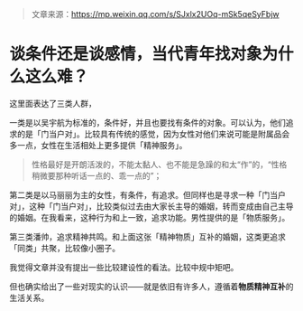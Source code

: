 > 文章来源：https://mp.weixin.qq.com/s/SJxlx2UOq-mSk5qeSyFbjw

# 谈条件还是谈感情，当代青年找对象为什么这么难？

这里面表达了三类人群，

一类是以吴宇航为标准的，条件好，并且也要找有条件的对象。可以认为，他们追求的是「门当户对」。比较具有传统的感觉，因为女性对他们来说可能是附属品会多一点，女性在生活相处上更多提供「精神服务」。

> 性格最好是开朗活泼的，不能太黏人、也不能是急躁的和太“作”的，“性格稍微要那种听话一点的、乖一点的”；

第二类是以马丽丽为主的女性，有条件，有追求。但同样也是寻求一种「门当户对」，这种「门当户对」，比较类似过去由大家长主导的婚姻，转而变成由自己主导的婚姻。在我看来，这种行为和上一致，追求功能。男性提供的是「物质服务」。

第三类潘帅，追求精神共鸣。和上面这张「精神物质」互补的婚姻，这类更追求「同类」共聚，比较像小圈子。



我觉得文章并没有提出一些比较建设性的看法。比较中规中矩吧。

但也确实给出了一些对现实的认识——就是依旧有许多人，遵循着**物质精神互补**的生活关系。

